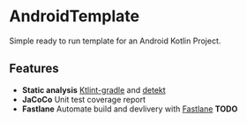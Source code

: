 # AndroidTemplate

Simple ready to run template for an Android Kotlin Project.

## Features

- **Static analysis** [Ktlint-gradle](https://github.com/jlleitschuh/ktlint-gradle) and [detekt](https://detekt.github.io/detekt/)
- **JaCoCo** Unit test coverage report 
- **Fastlane** Automate build and devlivery with [Fastlane](https://fastlane.tools/) **TODO**


